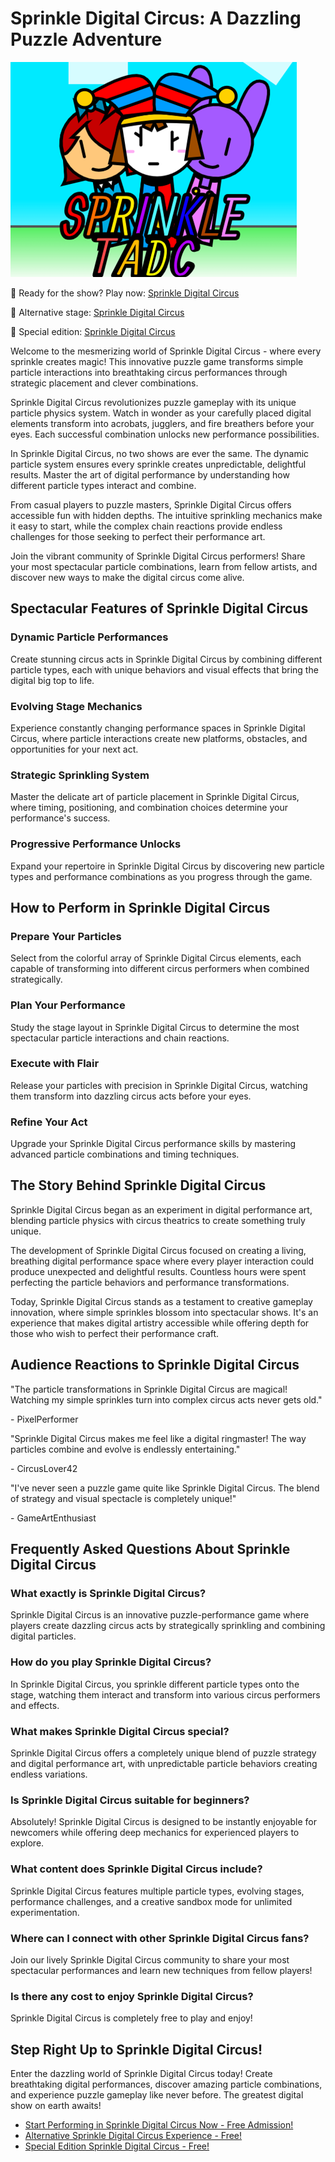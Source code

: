 # Sprinkle Digital Circus: A Dazzling Puzzle Adventure

![Sprinkle Digital Circus](https://raw.githubusercontent.com/sprunkiscrunkly/sprinkle-digital-circus/refs/heads/main/sprinkle-digital-circus.png "Sprinkle Digital Circus Performance")

🎪 Ready for the show? Play now: [Sprinkle Digital Circus](https://sprunksters.com/sprinkle-digital-circus/ "Main Performance Venue")

🎪 Alternative stage: [Sprinkle Digital Circus](https://sprunkiscrunkly.com/sprinkle-digital-circus/ "Second Performance Venue")

🎪 Special edition: [Sprinkle Digital Circus](https://sprunkipyramixed.com/sprinkle-digital-circus/ "Limited Engagement Show")

Welcome to the mesmerizing world of Sprinkle Digital Circus - where every sprinkle creates magic! This innovative puzzle game transforms simple particle interactions into breathtaking circus performances through strategic placement and clever combinations.

Sprinkle Digital Circus revolutionizes puzzle gameplay with its unique particle physics system. Watch in wonder as your carefully placed digital elements transform into acrobats, jugglers, and fire breathers before your eyes. Each successful combination unlocks new performance possibilities.

In Sprinkle Digital Circus, no two shows are ever the same. The dynamic particle system ensures every sprinkle creates unpredictable, delightful results. Master the art of digital performance by understanding how different particle types interact and combine.

From casual players to puzzle masters, Sprinkle Digital Circus offers accessible fun with hidden depths. The intuitive sprinkling mechanics make it easy to start, while the complex chain reactions provide endless challenges for those seeking to perfect their performance art.

Join the vibrant community of Sprinkle Digital Circus performers! Share your most spectacular particle combinations, learn from fellow artists, and discover new ways to make the digital circus come alive.

## Spectacular Features of Sprinkle Digital Circus

### Dynamic Particle Performances

Create stunning circus acts in Sprinkle Digital Circus by combining different particle types, each with unique behaviors and visual effects that bring the digital big top to life.

### Evolving Stage Mechanics

Experience constantly changing performance spaces in Sprinkle Digital Circus, where particle interactions create new platforms, obstacles, and opportunities for your next act.

### Strategic Sprinkling System

Master the delicate art of particle placement in Sprinkle Digital Circus, where timing, positioning, and combination choices determine your performance's success.

### Progressive Performance Unlocks

Expand your repertoire in Sprinkle Digital Circus by discovering new particle types and performance combinations as you progress through the game.

## How to Perform in Sprinkle Digital Circus

### Prepare Your Particles

Select from the colorful array of Sprinkle Digital Circus elements, each capable of transforming into different circus performers when combined strategically.

### Plan Your Performance

Study the stage layout in Sprinkle Digital Circus to determine the most spectacular particle interactions and chain reactions.

### Execute with Flair

Release your particles with precision in Sprinkle Digital Circus, watching them transform into dazzling circus acts before your eyes.

### Refine Your Act

Upgrade your Sprinkle Digital Circus performance skills by mastering advanced particle combinations and timing techniques.

## The Story Behind Sprinkle Digital Circus

Sprinkle Digital Circus began as an experiment in digital performance art, blending particle physics with circus theatrics to create something truly unique.

The development of Sprinkle Digital Circus focused on creating a living, breathing digital performance space where every player interaction could produce unexpected and delightful results. Countless hours were spent perfecting the particle behaviors and performance transformations.

Today, Sprinkle Digital Circus stands as a testament to creative gameplay innovation, where simple sprinkles blossom into spectacular shows. It's an experience that makes digital artistry accessible while offering depth for those who wish to perfect their performance craft.

## Audience Reactions to Sprinkle Digital Circus

"The particle transformations in Sprinkle Digital Circus are magical! Watching my simple sprinkles turn into complex circus acts never gets old."

\- PixelPerformer

"Sprinkle Digital Circus makes me feel like a digital ringmaster! The way particles combine and evolve is endlessly entertaining."

\- CircusLover42

"I've never seen a puzzle game quite like Sprinkle Digital Circus. The blend of strategy and visual spectacle is completely unique!"

\- GameArtEnthusiast

## Frequently Asked Questions About Sprinkle Digital Circus

### What exactly is Sprinkle Digital Circus?

Sprinkle Digital Circus is an innovative puzzle-performance game where players create dazzling circus acts by strategically sprinkling and combining digital particles.

### How do you play Sprinkle Digital Circus?

In Sprinkle Digital Circus, you sprinkle different particle types onto the stage, watching them interact and transform into various circus performers and effects.

### What makes Sprinkle Digital Circus special?

Sprinkle Digital Circus offers a completely unique blend of puzzle strategy and digital performance art, with unpredictable particle behaviors creating endless variations.

### Is Sprinkle Digital Circus suitable for beginners?

Absolutely! Sprinkle Digital Circus is designed to be instantly enjoyable for newcomers while offering deep mechanics for experienced players to explore.

### What content does Sprinkle Digital Circus include?

Sprinkle Digital Circus features multiple particle types, evolving stages, performance challenges, and a creative sandbox mode for unlimited experimentation.

### Where can I connect with other Sprinkle Digital Circus fans?

Join our lively Sprinkle Digital Circus community to share your most spectacular performances and learn new techniques from fellow players!

### Is there any cost to enjoy Sprinkle Digital Circus?

Sprinkle Digital Circus is completely free to play and enjoy!

## Step Right Up to Sprinkle Digital Circus!

Enter the dazzling world of Sprinkle Digital Circus today! Create breathtaking digital performances, discover amazing particle combinations, and experience puzzle gameplay like never before. The greatest digital show on earth awaits!

- [Start Performing in Sprinkle Digital Circus Now - Free Admission!](https://sprunksters.com/sprinkle-digital-circus/)
- [Alternative Sprinkle Digital Circus Experience - Free!](https://sprunkiscrunkly.com/sprinkle-digital-circus/)
- [Special Edition Sprinkle Digital Circus - Free!](https://sprunkipyramixed.com/sprinkle-digital-circus/)
